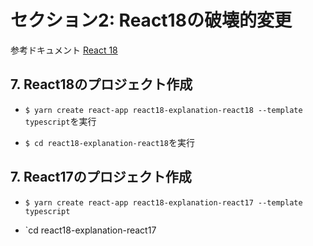 # セクション2: React18の破壊的変更

参考ドキュメント [React 18](https://ja.reactjs.org/blog/2022/03/29/react-v18.html) <br>

## 7. React18のプロジェクト作成

+ `$ yarn create react-app react18-explanation-react18 --template typescript`を実行<br>

+ `$ cd react18-explanation-react18`を実行<br>

## 7. React17のプロジェクト作成

+ `$ yarn create react-app react18-explanation-react17 --template typescript`<br>

+ `cd react18-explanation-react17